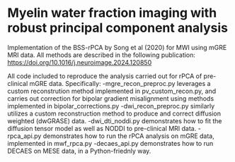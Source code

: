 # Myelin water fraction imaging with robust principal component analysis
Implementation of the BSS-rPCA by Song et al (2020) for MWI using mGRE MRI data.
All methods are described in the following publication: https://doi.org/10.1016/j.neuroimage.2024.120850

All code included to reproduce the analysis carried out for rPCA of pre-clinical mGRE data. Specifically:
-mgre_recon_preproc.py leverages a custom reconstrution method implemented in pv_custom_recon.py, and carries out correction for bipolar gradient misalignment using methods implemented in bipolar_corrections.py
-dwi_recon_preproc.py similarly utilizes a custom reconstruction method to produce and correct diffusion weighted (dwGRASE) data.
-dwi_dti_noddi.py demonstrates how to fit the diffusion tensor model as well as NODDI to pre-clinical MRI data.
-rpca_api.py demonstrates how to run the rPCA analysis on mGRE data, implemented in mwf_rpca.py
-decaes_api.py demonstrates how to run DECAES on MESE data, in a Python-friednly way.
